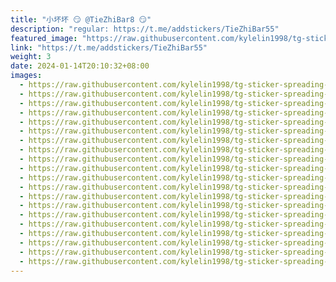 ```yaml
---
title: "小坏坏 😏 @TieZhiBar8 😏"
description: "regular: https://t.me/addstickers/TieZhiBar55"
featured_image: "https://raw.githubusercontent.com/kylelin1998/tg-sticker-spreading-worldwide-images/main/img/2cc3ddaa-a690-432d-87e3-6bf006de6088.jpg"
link: "https://t.me/addstickers/TieZhiBar55"
weight: 3
date: 2024-01-14T20:10:32+08:00
images:
  - https://raw.githubusercontent.com/kylelin1998/tg-sticker-spreading-worldwide-images/main/img/2cc3ddaa-a690-432d-87e3-6bf006de6088.jpg
  - https://raw.githubusercontent.com/kylelin1998/tg-sticker-spreading-worldwide-images/main/img/c32645ca-8563-4875-abee-410bcdbf43c8.jpg
  - https://raw.githubusercontent.com/kylelin1998/tg-sticker-spreading-worldwide-images/main/img/baac030a-6153-42c7-b413-dd148f713fa4.jpg
  - https://raw.githubusercontent.com/kylelin1998/tg-sticker-spreading-worldwide-images/main/img/07d155f1-29a1-40c3-843b-9567596d7702.jpg
  - https://raw.githubusercontent.com/kylelin1998/tg-sticker-spreading-worldwide-images/main/img/ecbda605-cf41-41b9-aca6-94cecf3707fc.jpg
  - https://raw.githubusercontent.com/kylelin1998/tg-sticker-spreading-worldwide-images/main/img/0b58eb96-0961-46a0-aa78-26872d8ec188.jpg
  - https://raw.githubusercontent.com/kylelin1998/tg-sticker-spreading-worldwide-images/main/img/655d21b9-eb43-4f85-96f6-aef763e1fc30.jpg
  - https://raw.githubusercontent.com/kylelin1998/tg-sticker-spreading-worldwide-images/main/img/de6caf3c-9fe0-4e20-87b3-b8df72f699c1.jpg
  - https://raw.githubusercontent.com/kylelin1998/tg-sticker-spreading-worldwide-images/main/img/003db397-86bc-4eda-b8f7-45ee0298b09c.jpg
  - https://raw.githubusercontent.com/kylelin1998/tg-sticker-spreading-worldwide-images/main/img/ae02b374-0358-4ccd-9a5d-04ae7ab20c0f.jpg
  - https://raw.githubusercontent.com/kylelin1998/tg-sticker-spreading-worldwide-images/main/img/90ef75c1-6826-49d6-ad6c-592b387df450.jpg
  - https://raw.githubusercontent.com/kylelin1998/tg-sticker-spreading-worldwide-images/main/img/705ff94f-5c8d-4fc1-9ee8-4623adea5b53.jpg
  - https://raw.githubusercontent.com/kylelin1998/tg-sticker-spreading-worldwide-images/main/img/742e6332-078b-4b29-aa30-e903c67b672e.jpg
  - https://raw.githubusercontent.com/kylelin1998/tg-sticker-spreading-worldwide-images/main/img/efe1126c-0865-4e68-b28f-4bafb5ab5fff.jpg
  - https://raw.githubusercontent.com/kylelin1998/tg-sticker-spreading-worldwide-images/main/img/58d52b24-100f-4949-a101-c8a7dbf336f0.jpg
  - https://raw.githubusercontent.com/kylelin1998/tg-sticker-spreading-worldwide-images/main/img/36afba79-be27-49d0-8f0d-a9af6bb1af9f.jpg
  - https://raw.githubusercontent.com/kylelin1998/tg-sticker-spreading-worldwide-images/main/img/e6f980fa-de19-4b65-8043-1251d4ee63af.jpg
  - https://raw.githubusercontent.com/kylelin1998/tg-sticker-spreading-worldwide-images/main/img/75482a59-abe5-40ef-95cd-4ee3581d8ce0.jpg
  - https://raw.githubusercontent.com/kylelin1998/tg-sticker-spreading-worldwide-images/main/img/62916e4b-a4db-4a4a-bb38-983dfa05b393.jpg
  - https://raw.githubusercontent.com/kylelin1998/tg-sticker-spreading-worldwide-images/main/img/0f2caa02-cc97-4491-8fd4-fa33cf546427.jpg
---
```

